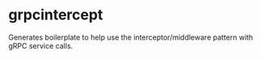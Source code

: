 grpcintercept
===========

Generates boilerplate to help use the interceptor/middleware pattern with gRPC service calls.
